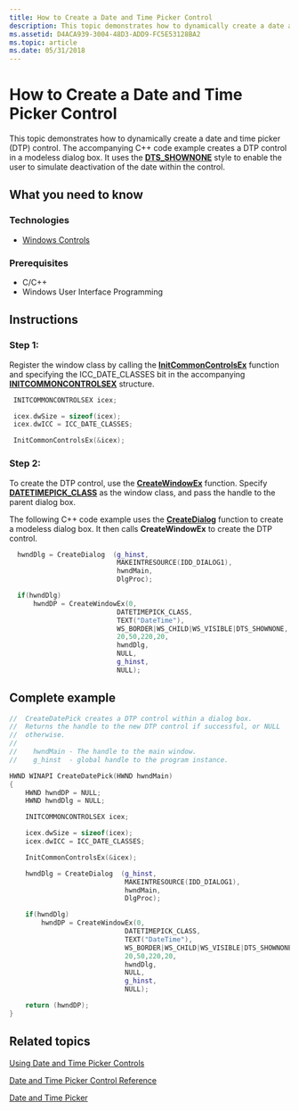 ```yaml
---
title: How to Create a Date and Time Picker Control
description: This topic demonstrates how to dynamically create a date and time picker (DTP) control.
ms.assetid: D4ACA939-3004-48D3-ADD9-FC5E53128BA2
ms.topic: article
ms.date: 05/31/2018
---
```


# How to Create a Date and Time Picker Control

This topic demonstrates how to dynamically create a date and time picker (DTP) control. The accompanying C++ code example creates a DTP control in a modeless dialog box. It uses the [**DTS\_SHOWNONE**](date-and-time-picker-control-styles.md) style to enable the user to simulate deactivation of the date within the control.

## What you need to know

### Technologies

-   [Windows Controls](window-controls.md)

### Prerequisites

-   C/C++
-   Windows User Interface Programming

## Instructions

### Step 1:

Register the window class by calling the [**InitCommonControlsEx**](/windows/desktop/api/Commctrl/nf-commctrl-initcommoncontrolsex) function and specifying the ICC\_DATE\_CLASSES bit in the accompanying [**INITCOMMONCONTROLSEX**](/windows/win32/api/commctrl/ns-commctrl-initcommoncontrolsex) structure.


```C++
 INITCOMMONCONTROLSEX icex;

 icex.dwSize = sizeof(icex);
 icex.dwICC = ICC_DATE_CLASSES;

 InitCommonControlsEx(&icex);
```



### Step 2:

To create the DTP control, use the [**CreateWindowEx**](https://docs.microsoft.com/windows/desktop/api/winuser/nf-winuser-createwindowexa) function. Specify [**DATETIMEPICK\_CLASS**](common-control-window-classes.md) as the window class, and pass the handle to the parent dialog box.

The following C++ code example uses the [**CreateDialog**](https://docs.microsoft.com/windows/desktop/api/winuser/nf-winuser-createdialoga) function to create a modeless dialog box. It then calls **CreateWindowEx** to create the DTP control.


```C++
  hwndDlg = CreateDialog  (g_hinst,
                           MAKEINTRESOURCE(IDD_DIALOG1),
                           hwndMain,
                           DlgProc);

  if(hwndDlg)
      hwndDP = CreateWindowEx(0,
                           DATETIMEPICK_CLASS,
                           TEXT("DateTime"),
                           WS_BORDER|WS_CHILD|WS_VISIBLE|DTS_SHOWNONE,
                           20,50,220,20,
                           hwndDlg,
                           NULL,
                           g_hinst,
                           NULL);
```



## Complete example


```C++
//  CreateDatePick creates a DTP control within a dialog box.
//  Returns the handle to the new DTP control if successful, or NULL 
//  otherwise.
// 
//    hwndMain - The handle to the main window.
//    g_hinst  - global handle to the program instance.

HWND WINAPI CreateDatePick(HWND hwndMain)
{
    HWND hwndDP = NULL;
    HWND hwndDlg = NULL;

    INITCOMMONCONTROLSEX icex;

    icex.dwSize = sizeof(icex);
    icex.dwICC = ICC_DATE_CLASSES;

    InitCommonControlsEx(&icex);

    hwndDlg = CreateDialog  (g_hinst,
                             MAKEINTRESOURCE(IDD_DIALOG1),
                             hwndMain,
                             DlgProc);

    if(hwndDlg)
        hwndDP = CreateWindowEx(0,
                             DATETIMEPICK_CLASS,
                             TEXT("DateTime"),
                             WS_BORDER|WS_CHILD|WS_VISIBLE|DTS_SHOWNONE,
                             20,50,220,20,
                             hwndDlg,
                             NULL,
                             g_hinst,
                             NULL);

    return (hwndDP);
}

```



## Related topics

<dl> <dt>

[Using Date and Time Picker Controls](using-date-and-time-picker.md)
</dt> <dt>

[Date and Time Picker Control Reference](bumper-date-and-time-picker-date-and-time-picker-control-reference.md)
</dt> <dt>

[Date and Time Picker](date-and-time-picker-control-reference.md)
</dt> </dl>

 

 




